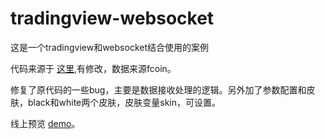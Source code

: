 # tradingview-websocket

这是一个tradingview和websocket结合使用的案例

代码来源于 [这里](https://blog.csdn.net/weixin_41421227/article/details/81456205),有修改，数据来源fcoin。

修复了原代码的一些bug，主要是数据接收处理的逻辑。另外加了参数配置和皮肤，black和white两个皮肤，皮肤变量skin，可设置。

线上预览 [demo](https://no2015.github.io/tradingview-websocket/index.html)。
